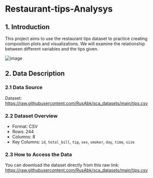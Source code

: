 # Restaurant-tips-Analysys
## 1. Introduction
This project aims to use the restaurant tips dataset to practice creating composition plots and visualizations. We will examine the relationship between different variables and the tips given.

![image](https://github.com/user-attachments/assets/9f6b43cd-60c9-446a-af9a-f6b7b375d419)

## 2. Data Description
### 2.1  Data Source
Dataset: https://raw.githubusercontent.com/RusAbk/sca_datasets/main/tips.csv
### 2.2 Dataset Overview
- Format: CSV
- Rows: 244
- Columns: 8
- Key Columns: `id`, `total_bill`, `tip`, `sex`, `smoker`, `day`, `time`, `size`
### 2.3 How to Access the Data
You can download the dataset directly from this raw link:  https://raw.githubusercontent.com/RusAbk/sca_datasets/main/tips.csv 
